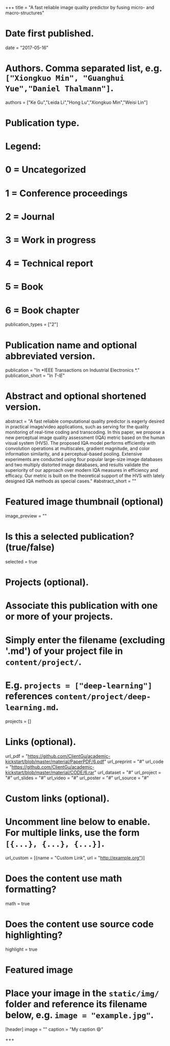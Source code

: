+++
title = "A fast reliable image quality predictor by fusing micro- and macro-structures"

# Date first published.
date = "2017-05-16"

# Authors. Comma separated list, e.g. `["Xiongkuo Min", "Guanghui Yue","Daniel Thalmann"]`.
authors = ["Ke Gu","Leida Li","Hong Lu","Xiongkuo Min","Weisi Lin"]
# Publication type.
# Legend:
# 0 = Uncategorized
# 1 = Conference proceedings
# 2 = Journal
# 3 = Work in progress
# 4 = Technical report
# 5 = Book
# 6 = Book chapter
publication_types = ["2"]

# Publication name and optional abbreviated version.
publication = "In *IEEE Transactions on Industrial Electronics *."
publication_short = "In *T-IE*"

# Abstract and optional shortened version.
abstract = "A fast reliable computational quality predictor is eagerly desired in practical image/video applications, such as serving for the quality monitoring of real-time coding and transcoding. In this paper, we propose a new perceptual image quality assessment (IQA) metric based on the human visual system (HVS). The proposed IQA model performs efficiently with convolution operations at multiscales, gradient magnitude, and color information similarity, and a perceptual-based pooling. Extensive experiments are conducted using four popular large-size image databases and two multiply distorted image databases, and results validate the superiority of our approach over modern IQA measures in efficiency and efficacy. Our metric is built on the theoretical support of the HVS with lately designed IQA methods as special cases."
#abstract_short = ""

# Featured image thumbnail (optional)
image_preview = ""

# Is this a selected publication? (true/false)
selected = true

# Projects (optional).
#   Associate this publication with one or more of your projects.
#   Simply enter the filename (excluding '.md') of your project file in `content/project/`.
#   E.g. `projects = ["deep-learning"]` references `content/project/deep-learning.md`.
projects = []

# Links (optional).
url_pdf = "https://github.com/ClientGu/academic-kickstart/blob/master/material/PaperPDF/6.pdf"
url_preprint = "#"
url_code = "https://github.com/ClientGu/academic-kickstart/blob/master/material/CODE/6.rar"
url_dataset = "#"
url_project = "#"
url_slides = "#"
url_video = "#"
url_poster = "#"
url_source = "#"

# Custom links (optional).
#   Uncomment line below to enable. For multiple links, use the form `[{...}, {...}, {...}]`.
 url_custom = [{name = "Custom Link", url = "http://example.org"}]

# Does the content use math formatting?
math = true

# Does the content use source code highlighting?
highlight = true

# Featured image
# Place your image in the `static/img/` folder and reference its filename below, e.g. `image = "example.jpg"`.
[header]
image = ""
caption = "My caption 😄"

+++
